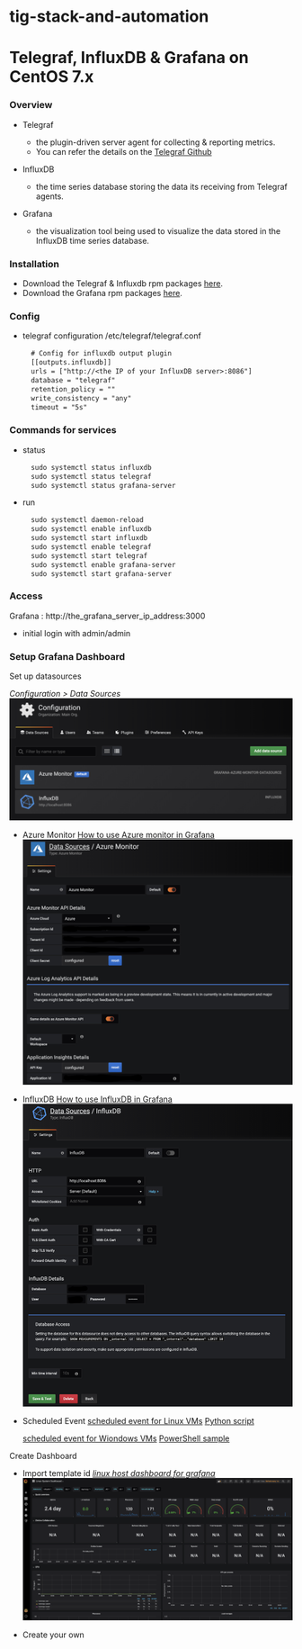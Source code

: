 # tig-stack-and-automation
# Telegraf, InfluxDB & Grafana on CentOS 7.x

### Overview
  * Telegraf
    * the plugin-driven server agent for collecting & reporting metrics.
    * You can refer the details on the [Telegraf Github](https://github.com/influxdata/telegraf)

  * InfluxDB
    * the time series database storing the data its receiving from Telegraf agents.

  * Grafana
    * the visualization tool being used to visualize the data stored in the InfluxDB time series database.


### Installation
  * Download the Telegraf & Influxdb rpm packages [here](https://portal.influxdata.com/downloads/).
  * Download the Grafana rpm packages [here](https://grafana.com/grafana/download).


### Config
  * telegraf configuration
    /etc/telegraf/telegraf.conf

    ```
      # Config for influxdb output plugin
      [[outputs.influxdb]]
      urls = ["http://<the IP of your InfluxDB server>:8086"]
      database = "telegraf"
      retention_policy = ""
      write_consistency = "any"
      timeout = "5s"
    ```

### Commands for services
  * status
    ```
      sudo systemctl status influxdb
      sudo systemctl status telegraf
      sudo systemctl status grafana-server
    ```

  * run
    ```
      sudo systemctl daemon-reload
      sudo systemctl enable influxdb
      sudo systemctl start influxdb
      sudo systemctl enable telegraf
      sudo systemctl start telegraf
      sudo systemctl enable grafana-server
      sudo systemctl start grafana-server
    ```

### Access
  Grafana : http://the_grafana_server_ip_address:3000
  - initial login with admin/admin


### Setup Grafana Dashboard
Set up datasources

*Configuration > Data Sources*
![data sources](images/datasources.png)

* Azure Monitor
[How to use Azure monitor in Grafana](https://grafana.com/docs/features/datasources/azuremonitor/)
![Azure Monitor](images/AzureMonitorConfig.png)

* InfluxDB
[How to use InfluxDB in Grafana](https://grafana.com/docs/features/datasources/influxdb/)
![InfluxDB](images/influxdb.png)

* Scheduled Event
  [scheduled event for Linux VMs](https://docs.microsoft.com/en-us/azure/virtual-machines/linux/scheduled-events)
  [Python script](scripts/scheduled_event_for_linux.py)

  [scheduled event for Wiondows VMs](https://docs.microsoft.com/en-us/azure/virtual-machines/windows/scheduled-events)
  [PowerShell sample](scripts/scheduled_event_for_windows.ps)


Create Dashboard
* Import template id
  [*linux host dashboard for grafana*](https://grafana.com/dashboards/2846)
  ![Linux System](images/linuxgrafana.png)

* Create your own

